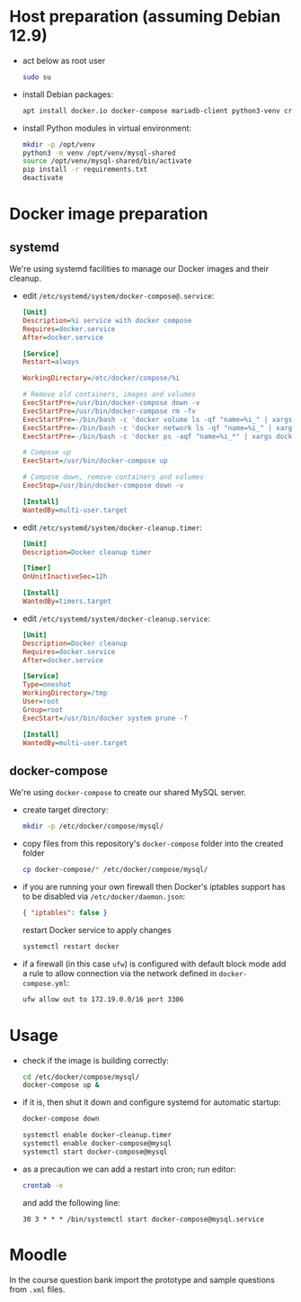 # Host preparation (assuming Debian 12.9)

* act below as root user

   ```bash
   sudo su
   ```

* install Debian packages:

   ```bash
   apt install docker.io docker-compose mariadb-client python3-venv cron
   ```

* install Python modules in virtual environment:

   ```bash
   mkdir -p /opt/venv
   python3 -m venv /opt/venv/mysql-shared
   source /opt/venv/mysql-shared/bin/activate
   pip install -r requirements.txt
   deactivate
   ```

# Docker image preparation

## systemd

We're using systemd facilities to manage our Docker images and their cleanup.

* edit `/etc/systemd/system/docker-compose@.service`:
 
   ```ini
   [Unit]
   Description=%i service with docker compose
   Requires=docker.service
   After=docker.service
   
   [Service]
   Restart=always
   
   WorkingDirectory=/etc/docker/compose/%i
   
   # Remove old containers, images and volumes
   ExecStartPre=/usr/bin/docker-compose down -v
   ExecStartPre=/usr/bin/docker-compose rm -fv
   ExecStartPre=-/bin/bash -c 'docker volume ls -qf "name=%i_" | xargs docker volume rm'
   ExecStartPre=-/bin/bash -c 'docker network ls -qf "name=%i_" | xargs docker network rm'
   ExecStartPre=-/bin/bash -c 'docker ps -aqf "name=%i_*" | xargs docker rm'
   
   # Compose up
   ExecStart=/usr/bin/docker-compose up
   
   # Compose down, remove containers and volumes
   ExecStop=/usr/bin/docker-compose down -v
   
   [Install]
   WantedBy=multi-user.target
   ```

* edit `/etc/systemd/system/docker-cleanup.timer`:

   ```ini
   [Unit]
   Description=Docker cleanup timer

   [Timer]
   OnUnitInactiveSec=12h

   [Install]
   WantedBy=timers.target
   ```

* edit `/etc/systemd/system/docker-cleanup.service`:

   ```ini
   [Unit]
   Description=Docker cleanup
   Requires=docker.service
   After=docker.service

   [Service]
   Type=oneshot
   WorkingDirectory=/tmp
   User=root
   Group=root
   ExecStart=/usr/bin/docker system prune -f

   [Install]
   WantedBy=multi-user.target
   ```

## docker-compose

We're using `docker-compose` to create our shared MySQL server.

* create target directory:

   ```bash
   mkdir -p /etc/docker/compose/mysql/
   ```

* copy files from this repository's `docker-compose` folder into the created folder

   ```bash
   cp docker-compose/* /etc/docker/compose/mysql/
   ```

* if you are running your own firewall then Docker's iptables support has to be disabled via `/etc/docker/daemon.json`:

   ```json
   { "iptables": false }
   ```

   restart Docker service to apply changes

   ```bash
   systemctl restart docker
   ```

* if a firewall (in this case `ufw`) is configured with default block mode add a rule to allow connection via the network defined in `docker-compose.yml`:

   ```bash
   ufw allow out to 172.19.0.0/16 port 3306
   ```

# Usage

* check if the image is building correctly:

   ```bash
   cd /etc/docker/compose/mysql/
   docker-compose up &
   ```

* if it is, then shut it down and configure systemd for automatic startup:

   ```bash
   docker-compose down

   systemctl enable docker-cleanup.timer
   systemctl enable docker-compose@mysql
   systemctl start docker-compose@mysql
   ```

* as a precaution we can add a restart into cron; run editor:

   ```bash
   crontab -e
   ```

   and add the following line:

   ```text
   30 3 * * * /bin/systemctl start docker-compose@mysql.service
   ```

# Moodle

In the course question bank import the prototype and sample questions from `.xml` files.
